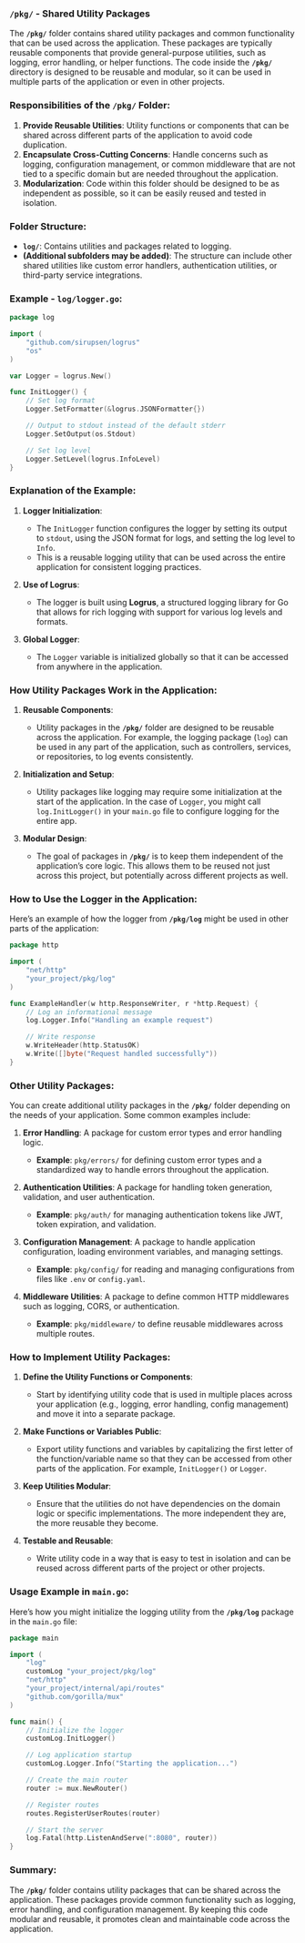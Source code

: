 ### **`/pkg/` - Shared Utility Packages**

The **`/pkg/`** folder contains shared utility packages and common functionality that can be used across the application. These packages are typically reusable components that provide general-purpose utilities, such as logging, error handling, or helper functions. The code inside the **`/pkg/`** directory is designed to be reusable and modular, so it can be used in multiple parts of the application or even in other projects.

### **Responsibilities of the `/pkg/` Folder:**
1. **Provide Reusable Utilities**: Utility functions or components that can be shared across different parts of the application to avoid code duplication.
2. **Encapsulate Cross-Cutting Concerns**: Handle concerns such as logging, configuration management, or common middleware that are not tied to a specific domain but are needed throughout the application.
3. **Modularization**: Code within this folder should be designed to be as independent as possible, so it can be easily reused and tested in isolation.

### **Folder Structure:**
- **`log/`**: Contains utilities and packages related to logging.
- **(Additional subfolders may be added)**: The structure can include other shared utilities like custom error handlers, authentication utilities, or third-party service integrations.

### **Example - `log/logger.go`:**

```go
package log

import (
    "github.com/sirupsen/logrus"
    "os"
)

var Logger = logrus.New()

func InitLogger() {
    // Set log format
    Logger.SetFormatter(&logrus.JSONFormatter{})

    // Output to stdout instead of the default stderr
    Logger.SetOutput(os.Stdout)

    // Set log level
    Logger.SetLevel(logrus.InfoLevel)
}
```

### **Explanation of the Example:**

1. **Logger Initialization**:
   - The `InitLogger` function configures the logger by setting its output to `stdout`, using the JSON format for logs, and setting the log level to `Info`.
   - This is a reusable logging utility that can be used across the entire application for consistent logging practices.

2. **Use of Logrus**:
   - The logger is built using **Logrus**, a structured logging library for Go that allows for rich logging with support for various log levels and formats.

3. **Global Logger**:
   - The `Logger` variable is initialized globally so that it can be accessed from anywhere in the application.

### **How Utility Packages Work in the Application:**

1. **Reusable Components**:
   - Utility packages in the **`/pkg/`** folder are designed to be reusable across the application. For example, the logging package (`log`) can be used in any part of the application, such as controllers, services, or repositories, to log events consistently.

2. **Initialization and Setup**:
   - Utility packages like logging may require some initialization at the start of the application. In the case of `Logger`, you might call `log.InitLogger()` in your `main.go` file to configure logging for the entire app.

3. **Modular Design**:
   - The goal of packages in **`/pkg/`** is to keep them independent of the application’s core logic. This allows them to be reused not just across this project, but potentially across different projects as well.

### **How to Use the Logger in the Application:**

Here’s an example of how the logger from **`/pkg/log`** might be used in other parts of the application:

```go
package http

import (
    "net/http"
    "your_project/pkg/log"
)

func ExampleHandler(w http.ResponseWriter, r *http.Request) {
    // Log an informational message
    log.Logger.Info("Handling an example request")

    // Write response
    w.WriteHeader(http.StatusOK)
    w.Write([]byte("Request handled successfully"))
}
```

### **Other Utility Packages**:

You can create additional utility packages in the **`/pkg/`** folder depending on the needs of your application. Some common examples include:

1. **Error Handling**: A package for custom error types and error handling logic.
   - **Example**: `pkg/errors/` for defining custom error types and a standardized way to handle errors throughout the application.

2. **Authentication Utilities**: A package for handling token generation, validation, and user authentication.
   - **Example**: `pkg/auth/` for managing authentication tokens like JWT, token expiration, and validation.

3. **Configuration Management**: A package to handle application configuration, loading environment variables, and managing settings.
   - **Example**: `pkg/config/` for reading and managing configurations from files like `.env` or `config.yaml`.

4. **Middleware Utilities**: A package to define common HTTP middlewares such as logging, CORS, or authentication.
   - **Example**: `pkg/middleware/` to define reusable middlewares across multiple routes.

### **How to Implement Utility Packages:**

1. **Define the Utility Functions or Components**:
   - Start by identifying utility code that is used in multiple places across your application (e.g., logging, error handling, config management) and move it into a separate package.

2. **Make Functions or Variables Public**:
   - Export utility functions and variables by capitalizing the first letter of the function/variable name so that they can be accessed from other parts of the application. For example, `InitLogger()` or `Logger`.

3. **Keep Utilities Modular**:
   - Ensure that the utilities do not have dependencies on the domain logic or specific implementations. The more independent they are, the more reusable they become.

4. **Testable and Reusable**:
   - Write utility code in a way that is easy to test in isolation and can be reused across different parts of the project or other projects.

### **Usage Example in `main.go`:**

Here’s how you might initialize the logging utility from the **`/pkg/log`** package in the `main.go` file:

```go
package main

import (
    "log"
    customLog "your_project/pkg/log"
    "net/http"
    "your_project/internal/api/routes"
    "github.com/gorilla/mux"
)

func main() {
    // Initialize the logger
    customLog.InitLogger()

    // Log application startup
    customLog.Logger.Info("Starting the application...")

    // Create the main router
    router := mux.NewRouter()

    // Register routes
    routes.RegisterUserRoutes(router)

    // Start the server
    log.Fatal(http.ListenAndServe(":8080", router))
}
```

### **Summary:**

The **`/pkg/`** folder contains utility packages that can be shared across the application. These packages provide common functionality such as logging, error handling, and configuration management. By keeping this code modular and reusable, it promotes clean and maintainable code across the application.
